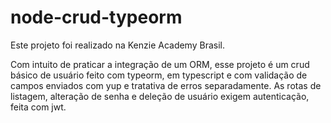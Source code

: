 # node-crud-typeorm

Este projeto foi realizado na Kenzie Academy Brasil.

Com intuito de praticar a integração de um ORM, esse projeto é um crud básico de usuário feito com typeorm, em typescript e com validação de campos enviados com yup e tratativa de erros separadamente. As rotas de listagem, alteração de senha e deleção de usuário exigem autenticação, feita com jwt.
